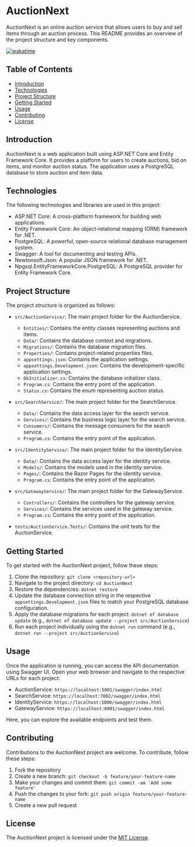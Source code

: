 ﻿# AuctionNext

AuctionNext is an online auction service that allows users to buy and sell items through an auction process. This README provides an overview of the project structure and key components.

[![wakatime](https://wakatime.com/badge/user/633fcbd8-9377-4acb-9977-248bcf7b615b/project/018dad52-7661-43c8-82ad-0e5a97c8a4ad.svg)](https://wakatime.com/badge/user/633fcbd8-9377-4acb-9977-248bcf7b615b/project/018dad52-7661-43c8-82ad-0e5a97c8a4ad)

## Table of Contents

- [Introduction](#introduction)
- [Technologies](#technologies)
- [Project Structure](#project-structure)
- [Getting Started](#getting-started)
- [Usage](#usage)
- [Contributing](#contributing)
- [License](#license)

## Introduction

AuctionNext is a web application built using ASP.NET Core and Entity Framework Core. It provides a platform for users to create auctions, bid on items, and monitor auction status. The application uses a PostgreSQL database to store auction and item data.

## Technologies

The following technologies and libraries are used in this project:

- ASP.NET Core: A cross-platform framework for building web applications.
- Entity Framework Core: An object-relational mapping (ORM) framework for .NET.
- PostgreSQL: A powerful, open-source relational database management system.
- Swagger: A tool for documenting and testing APIs.
- Newtonsoft.Json: A popular JSON framework for .NET.
- Npgsql.EntityFrameworkCore.PostgreSQL: A PostgreSQL provider for Entity Framework Core.

## Project Structure

The project structure is organized as follows:

- `src/AuctionService/`: The main project folder for the AuctionService.
  - `Entities/`: Contains the entity classes representing auctions and items.
  - `Data/`: Contains the database context and migrations.
  - `Migrations/`: Contains the database migration files.
  - `Properties/`: Contains project-related properties files.
  - `appsettings.json`: Contains the application settings.
  - `appsettings.Development.json`: Contains the development-specific application settings.
  - `DbInitializer.cs`: Contains the database initializer class.
  - `Program.cs`: Contains the entry point of the application.
  - `Status.cs`: Contains the enum representing auction status.

- `src/SearchService/`: The main project folder for the SearchService.
  - `Data/`: Contains the data access layer for the search service.
  - `Services/`: Contains the business logic layer for the search service.
  - `Consumers/`: Contains the message consumers for the search service.
  - `Program.cs`: Contains the entry point of the application.

- `src/IdentityService/`: The main project folder for the IdentityService.
  - `Data/`: Contains the data access layer for the identity service.
  - `Models/`: Contains the models used in the identity service.
  - `Pages/`: Contains the Razor Pages for the identity service.
  - `Program.cs`: Contains the entry point of the application.

- `src/GatewayService/`: The main project folder for the GatewayService.
  - `Controllers/`: Contains the controllers for the gateway service.
  - `Services/`: Contains the services used in the gateway service.
  - `Program.cs`: Contains the entry point of the application.

- `tests/AuctionService.Tests/`: Contains the unit tests for the AuctionService.

## Getting Started

To get started with the AuctionNext project, follow these steps:

1. Clone the repository: `git clone <repository-url>`
2. Navigate to the project directory: `cd AuctionNext`
3. Restore the dependencies: `dotnet restore`
4. Update the database connection string in the respective `appsettings.Development.json` files to match your PostgreSQL database configuration.
5. Apply the database migrations for each project: `dotnet ef database update` (e.g., `dotnet ef database update --project src/AuctionService`)
6. Run each project individually using the `dotnet run` command (e.g., `dotnet run --project src/AuctionService`)

## Usage

Once the application is running, you can access the API documentation using Swagger UI. Open your web browser and navigate to the respective URLs for each project:

- AuctionService: `https://localhost:5001/swagger/index.html`
- SearchService: `https://localhost:7002/swagger/index.html`
- IdentityService: `https://localhost:5000/swagger/index.html`
- GatewayService: `https://localhost:6001/swagger/index.html`

Here, you can explore the available endpoints and test them.

## Contributing

Contributions to the AuctionNext project are welcome. To contribute, follow these steps:

1. Fork the repository
2. Create a new branch: `git checkout -b feature/your-feature-name`
3. Make your changes and commit them: `git commit -am 'Add some feature'`
4. Push the changes to your fork: `git push origin feature/your-feature-name`
5. Create a new pull request

## License

The AuctionNext project is licensed under the [MIT License](LICENSE).